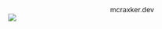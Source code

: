 <center>
  <a src="https://mcraxker.dev/">mcraxker.dev</a>
</center>

<img src="https://camo.githubusercontent.com/51d7444fe9d8d315e0f167470dde79eaad6c06a679d99633f909ed221a103ee6/68747470733a2f2f736b696c6c69636f6e732e6465762f69636f6e733f693d72656163742c766974652c7765627061636b2c74617572692c7461696c77696e642c7374796c6564636f6d706f6e656e74732c736173732c727573742c726f636b65742c72656765782c70792c6e6f64656a732c6e6578746a732c6d6f6e676f64622c6d642c6a732c6373732c657870726573732c656c656374726f6e2c6769742c6370702c632c626f6f7473747261702c626162656c267065726c696e653d38"/>